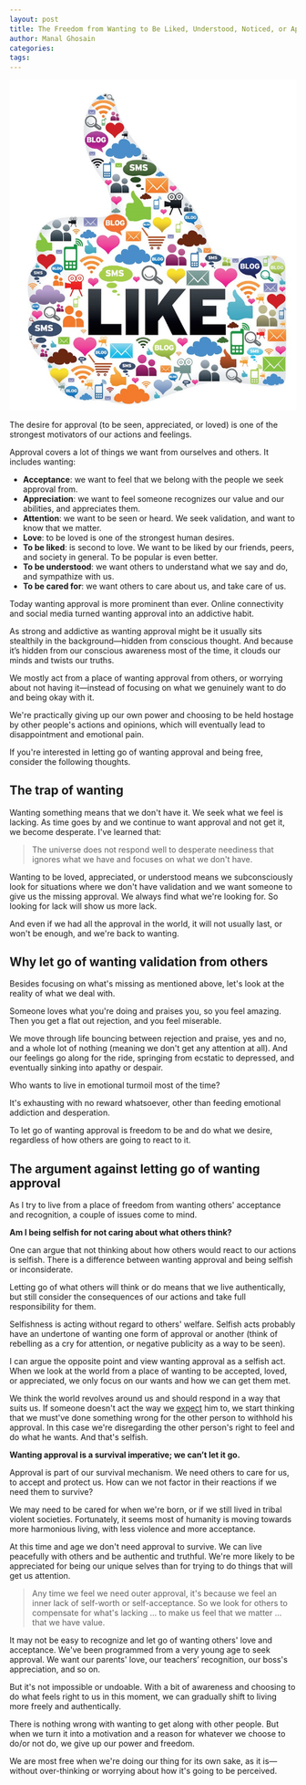 ```yaml
---
layout: post
title: The Freedom from Wanting to Be Liked, Understood, Noticed, or Appreciated
author: Manal Ghosain
categories:
tags:
---
```


![Like](/images/like.jpg)

The desire for approval (to be seen, appreciated, or loved) is one of the strongest motivators of our actions and feelings. 

Approval covers a lot of things we want from ourselves and others. It includes wanting: 

  * **Acceptance**: we want to feel that we belong with the people we seek approval from.
  * **Appreciation**: we want to feel someone recognizes our value and our abilities, and appreciates them.
  * **Attention**: we want to be seen or heard. We seek validation, and want to know that we matter.
  * **Love**: to be loved is one of the strongest human desires.
  * **To be liked**: is second to love. We want to be liked by our friends, peers, and society in general. To be popular is even better.
  * **To be understood**: we want others to understand what we say and do, and sympathize with us.
  * **To be cared for**: we want others to care about us, and take care of us.

Today wanting approval is more prominent than ever. Online connectivity and social media turned wanting approval into an addictive habit. 

As strong and addictive as wanting approval might be it usually sits stealthily in the background—hidden from conscious thought. And because it’s hidden from our conscious awareness most of the time, it clouds our minds and twists our truths. 

We mostly act from a place of wanting approval from others, or worrying about not having it—instead of focusing on what we genuinely want to do and being okay with it. 

We're practically giving up our own power and choosing to be held hostage by other people's actions and opinions, which will eventually lead to disappointment and emotional pain. 

If you're interested in letting go of wanting approval and being free, consider the following thoughts. 

## The trap of wanting

Wanting something means that we don't have it. We seek what we feel is lacking. As time goes by and we continue to want approval and not get it, we become desperate. I've learned that: 

> The universe does not respond well to desperate neediness that ignores what we have and focuses on what we don't have.

Wanting to be loved, appreciated, or understood means we subconsciously look for situations where we don't have validation and we want someone to give us the missing approval. We always find what we're looking for. So looking for lack will show us more lack. 

And even if we had all the approval in the world, it will not usually last, or won't be enough, and we're back to wanting. 

## Why let go of wanting validation from others

Besides focusing on what's missing as mentioned above, let's look at the reality of what we deal with. 

Someone loves what you're doing and praises you, so you feel amazing. Then you get a flat out rejection, and you feel miserable. 

We move through life bouncing between rejection and praise, yes and no, and a whole lot of nothing (meaning we don't get any attention at all). And our feelings go along for the ride, springing from ecstatic to depressed, and eventually sinking into apathy or despair. 

Who wants to live in emotional turmoil most of the time? 

It's exhausting with no reward whatsoever, other than feeding emotional addiction and desperation. 

To let go of wanting approval is freedom to be and do what we desire, regardless of how others are going to react to it. 

## The argument against letting go of wanting approval

As I try to live from a place of freedom from wanting others' acceptance and recognition, a couple of issues come to mind. 

**Am I being selfish for not caring about what others think?** 

One can argue that not thinking about how others would react to our actions is selfish. There is a difference between wanting approval and being selfish or inconsiderate. 

Letting go of what others will think or do means that we live authentically, but still consider the consequences of our actions and take full responsibility for them. 

Selfishness is acting without regard to others' welfare. Selfish acts probably have an undertone of wanting one form of approval or another (think of rebelling as a cry for attention, or negative publicity as a way to be seen). 

I can argue the opposite point and view wanting approval as a selfish act. When we look at the world from a place of wanting to be accepted, loved, or appreciated, we only focus on our wants and how we can get them met. 

We think the world revolves around us and should respond in a way that suits us. If someone doesn't act the way we [expect](/let-go-of-expectations/) him to, we start thinking that we must've done something wrong for the other person to withhold his approval. In this case we're disregarding the other person's right to feel and do what he wants. And that's selfish. 

**Wanting approval is a survival imperative; we can’t let it go.** 

Approval is part of our survival mechanism. We need others to care for us, to accept and protect us. How can we not factor in their reactions if we need them to survive? 

We may need to be cared for when we're born, or if we still lived in tribal violent societies. Fortunately, it seems most of humanity is moving towards more harmonious living, with less violence and more acceptance. 

At this time and age we don't need approval to survive. We can live peacefully with others and be authentic and truthful. We're more likely to be appreciated for being our unique selves than for trying to do things that will get us attention. 

> Any time we feel we need outer approval, it's because we feel an inner lack of self-worth or self-acceptance. So we look for others to compensate for what's lacking ... to make us feel that we matter ... that we have value.

It may not be easy to recognize and let go of wanting others' love and acceptance. We've been programmed from a very young age to seek approval. We want our parents' love, our teachers’ recognition, our boss's appreciation, and so on. 

But it's not impossible or undoable. With a bit of awareness and choosing to do what feels right to us in this moment, we can gradually shift to living more freely and authentically. 

There is nothing wrong with wanting to get along with other people. But when we turn it into a motivation and a reason for whatever we choose to do/or not do, we give up our power and freedom. 

We are most free when we're doing our thing for its own sake, as it is—without over-thinking or worrying about how it's going to be perceived.